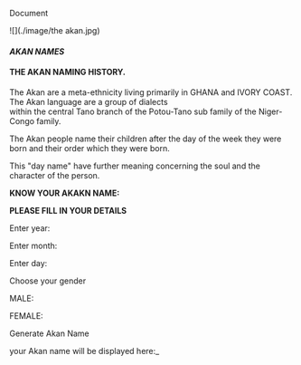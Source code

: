    Document  

![](./image/the akan.jpg)

#### _**AKAN NAMES**_

#### **THE AKAN NAMING HISTORY.**

The Akan are a meta-ethnicity living primarily in GHANA and IVORY COAST. The Akan language are a group of dialects  
within the central Tano branch of the Potou-Tano sub family of the Niger-Congo family.

The Akan people name their children after the day of the week they were born and their order which they were born.

This "day name" have further meaning concerning the soul and the character of the person.

**KNOW YOUR AKAKN NAME:**

**PLEASE FILL IN YOUR DETAILS**

Enter year: 

Enter month: 

Enter day: 

Choose your gender

MALE: 

FEMALE: 

Generate Akan Name

your Akan name will be displayed here:\_